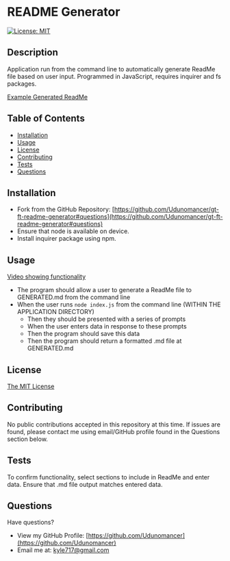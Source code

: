 # README Generator
[![License: MIT](https://img.shields.io/badge/License-MIT-yellow.svg)](https://opensource.org/licenses/MIT)

## Description

Application run from the command line to automatically generate ReadMe file based on user input.  Programmed in JavaScript, requires inquirer and fs packages.

[Example Generated ReadMe](./GENERATED.md)

## Table of Contents
* [Installation](#installation)
* [Usage](#usage)
* [License](#license)
* [Contributing](#contributing)
* [Tests](#tests)
* [Questions](#questions)

## <a name="installation"></a> Installation

* Fork from the GitHub Repository: [https://github.com/Udunomancer/gt-ft-readme-generator#questions](https://github.com/Udunomancer/gt-ft-readme-generator#questions)
* Ensure that node is available on device.
* Install inquirer package using npm.

## <a name="usage"></a> Usage

[Video showing functionality](https://drive.google.com/file/d/1Xurp79cecK4i7gMJyNAcOem_-7brXRVE/view)

* The program should allow a user to generate a ReadMe file to GENERATED.md from the command line
* When the user runs ```node index.js``` from the command line (WITHIN THE APPLICATION DIRECTORY)
    * Then they should be presented with a series of prompts
    * When the user enters data in response to these prompts
    * Then the program should save this data
    * Then the program should return a formatted .md file at GENERATED.md

## <a name="license"></a> License

[The MIT License](https://opensource.org/licenses/MIT)

## <a name="contributing"></a> Contributing

No public contributions accepted in this repository at this time.
If issues are found, please contact me using email/GitHub profile found in the Questions section below.

## <a name="tests"></a> Tests

To confirm functionality, select sections to include in ReadMe and enter data. Ensure that .md file output matches entered data.

## <a name="questions"></a> Questions

Have questions?
* View my GitHub Profile: [https://github.com/Udunomancer](https://github.com/Udunomancer)
* Email me at: [kyle717@gmail.com](mailto:kyle717@gmail.com)